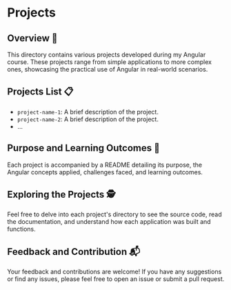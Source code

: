 # Projects

## Overview 🚀

This directory contains various projects developed during my Angular course. These projects range from simple applications to more complex ones, showcasing the practical use of Angular in real-world scenarios.

## Projects List 📋

- `project-name-1`: A brief description of the project.
- `project-name-2`: A brief description of the project.
- ...

## Purpose and Learning Outcomes 🎯

Each project is accompanied by a README detailing its purpose, the Angular concepts applied, challenges faced, and learning outcomes.

## Exploring the Projects 🕵️

Feel free to delve into each project's directory to see the source code, read the documentation, and understand how each application was built and functions.

## Feedback and Contribution 📬

Your feedback and contributions are welcome! If you have any suggestions or find any issues, please feel free to open an issue or submit a pull request.
